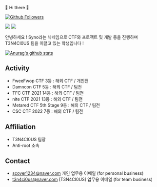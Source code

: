 👋 Hi there 👋

[![Github Followers](https://img.shields.io/github/followers/Sy2n0?color=009300&label=Github%20Followers&style=for-the-badge)](https://github.com/CYB3R-Syno?tab=followers)

<p>
  <a href="https://cyb3r-syno.herokuapp.com" target="_blank"><img src="https://img.shields.io/badge/Syno Site-430098?style=for-the-badge&logo=Heroku&logoColor=white"/></a>
  <a href="https://www.instagram.com/t3n4ci0us_syno" target="_blank"><img src="https://img.shields.io/badge/Syno-E4405F?style=for-the-badge&logo=Instagram&logoColor=white"/></a>
</p>
<p>
안녕하세요 ! Syno라는 닉네임으로 CTF와 프로젝트 및 개발 등을 진행하며 T3N4CI0US 팀을 이끌고 있는 학생입니다 !
</p>

[![Anurag's github stats](https://github-readme-stats.vercel.app/api?username=Sy2n0)](https://github.com/anuraghazra/github-readme-stats)

<!-- [![Top Langs](https://github-readme-stats.vercel.app/api/top-langs/?username=CYB3R-Syno&layout=compact&theme=react)](https://github.com/anuraghazra/github-readme-stats) -->
<!-- [![solved.ac tier](http://mazassumnida.wtf/api/v2/generate_badge?boj=cyb3r_syno)](https://solved.ac/cyb3r_syno) -->

## Activity
* FweeFwop CTF 3등 : 해외 CTF / 개인전
* Damncon CTF 5등 : 해외 CTF / 팀전
* TFC CTF 2021 14등 : 해외 CTF / 팀전
* nite CTF 2021 13등 : 해외 CTF / 팀전
* Metared CTF 5th Stage 9등 : 해외 CTF / 팀전
* CSC CTF 2022 7등 : 해외 CTF / 팀전

## Affiliation
* T3N4CI0US 팀장
* Anti-root 소속

## Contact
* scover1234@naver.com 개인 업무용 이메일 (for personal business)
* t3n4ci0us@naver.com [T3N4CI0US] 업무용 이메일 (for team business)

